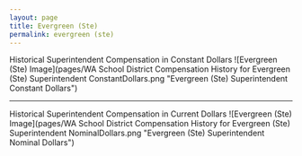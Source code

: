 ```yaml
---
layout: page
title: Evergreen (Ste)
permalink: evergreen (ste)
---
```



Historical Superintendent Compensation in Constant Dollars
![Evergreen (Ste) Image](pages/WA School District Compensation History for Evergreen (Ste) Superintendent ConstantDollars.png "Evergreen (Ste) Superintendent Constant Dollars")

___

Historical Superintendent Compensation in Current Dollars
![Evergreen (Ste) Image](pages/WA School District Compensation History for Evergreen (Ste) Superintendent NominalDollars.png "Evergreen (Ste) Superintendent Nominal Dollars")